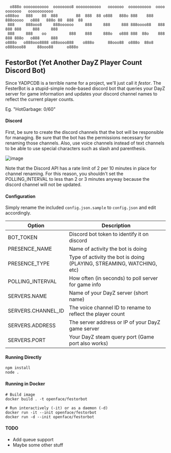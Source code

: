 
```
  o888o ooooooooooo  oooooooo8 ooooooooooo   ooooooo  oooooooooo  oooo          ooooooo   ooooooooooo 
o888oo   888    88  888        88  888  88 o888   888o 888    888  888ooooo   o888   888o 88  888  88 
 888     888ooo8     888oooooo     888     888     888 888oooo88   888    888 888     888     888     
 888     888    oo          888    888     888o   o888 888  88o    888    888 888o   o888     888     
o888o   o888ooo8888 o88oooo888    o888o      88ooo88  o888o  88o8 o888ooo88     88ooo88      o888o    
```

## FestorBot (Yet Another DayZ Player Count Discord Bot)

Since YADPCDB is a terrible name for a project, we'll just call it *festor*.   The FesterBot is a stupid-simple
node-based discord bot that queries your DayZ server for game information and updates your discord channel
names to reflect the current player counts.

Eg. "HotGarbage: 0/60"

#### Discord

First, be sure to create the discord channels that the bot will be responsible for managing.   Be sure that the bot
has the permissions necessary for renaming those channels.  Also, use voice channels instead of text channels to be
able to use special characters such as slash and parenthesis.  

![image](https://user-images.githubusercontent.com/7429/133143394-e4cd3bac-1f24-4d92-914f-5185a1c9cd31.png)

Note that the Discord API has a rate limit of 2 per 10 minutes in place for channel renaming.  For this reason, you 
shouldn't set the POLLING_INTERVAL to less than 2 or 3 minutes anyway because the discord channel will not be updated.

#### Configuration

Simply rename the included `config.json.sample` to `config.json` and edit accordingly.

| Option | Description |
| ------ | ----------- |
| BOT_TOKEN                 | Discord bot token to identify it on discord |
| PRESENCE_NAME             | Name of activity the bot is doing |
| PRESENCE_TYPE             | Type of activity the bot is doing (PLAYING, STREAMING, WATCHING, etc) |
| POLLING_INTERVAL          | How often (in seconds) to poll server for game info |
| SERVERS.NAME              | Name of your DayZ server (short name) |
| SERVERS.CHANNEL_ID        | The voice channel ID to rename to reflect the player count |
| SERVERS.ADDRESS           | The server address or IP of your DayZ game server |
| SERVERS.PORT              | Your DayZ steam query port (Game port also works) |

#### Running Directly

```
npm install
node .
```

#### Running in Docker

```
# Build image
docker build . -t openface/festorbot

# Run interactively (-it) or as a daemon (-d)
docker run -it --init openface/festorbot
docker run -d --init openface/festorbot
```

#### TODO

* Add queue support
* Maybe some other stuff
